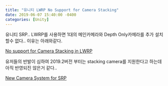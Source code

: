 ```yaml
---
title: "유니티 LWRP No Support for Camera Stacking"
date: 2019-06-07 15:40:00 -0400
categories: [Unity]
---
```


유니티 SRP.. LWRP를 사용하면 1대의 메인카메라와 Depth Only카메라를 추가 설치할수 없다.. 이유는 아래와같다.

[No support for Camera Stacking in LWRP](https://drive.google.com/open?id=1GDePoHGMngJ-S0Da0Fi0Ky8jPxYkQD5AkVFnoxlknUY)

유저들의 반발이 심하여 2019.2버전 부터는 stacking camera를 지원한다고 하는데 아직 반영되진 않은거 같다..

[New Camera System for SRP](https://drive.google.com/file/d/1J8ChJIsAXdXdmOPtNF_FIqd9exYD0kql/view)

